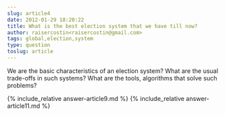 ```yaml
---
slug: article4
date: 2012-01-29 18:20:22
title: What is the best election system that we have till now?
author: raisercostin<raisercostin@gmail.com>
tags: global,election,system
type: question
toslug: article
---
```

<p>We are the basic characteristics of an election system?
What are the usual trade-offs in such systems?
What are the tools, algorithms that solve such problems?</p>
{% include_relative answer-article9.md %}
{% include_relative answer-article11.md %}
